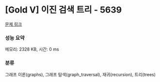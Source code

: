 # [Gold V] 이진 검색 트리 - 5639 

[문제 링크](https://www.acmicpc.net/problem/5639) 

### 성능 요약

메모리: 2328 KB, 시간: 0 ms

### 분류

그래프 이론(graphs), 그래프 탐색(graph_traversal), 재귀(recursion), 트리(trees)

